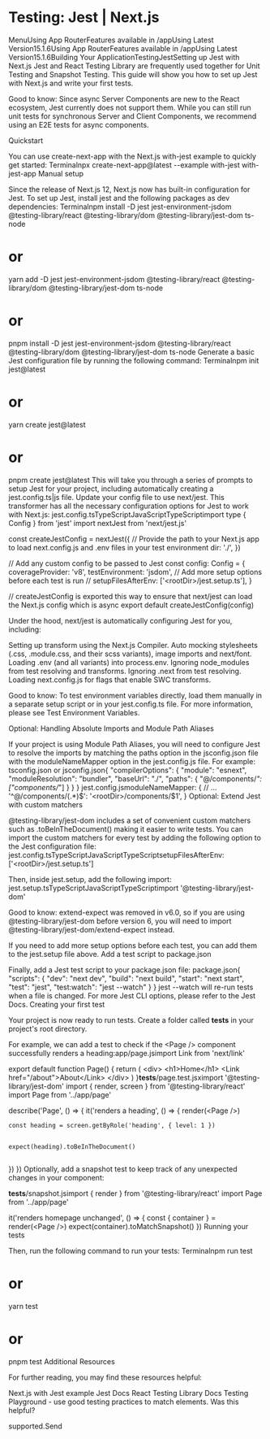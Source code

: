 # Testing: Jest | Next.js

<p>MenuUsing App RouterFeatures available in /appUsing Latest Version15.1.6Using App RouterFeatures available in /appUsing Latest Version15.1.6Building Your ApplicationTestingJestSetting up Jest with Next.js
Jest and React Testing Library are frequently used together for Unit Testing and Snapshot Testing. This guide will show you how to set up Jest with Next.js and write your first tests.</p>
<p>Good to know: Since async Server Components are new to the React ecosystem, Jest currently does not support them. While you can still run unit tests for synchronous Server and Client Components, we recommend using an E2E tests for async components.</p>
<p>Quickstart</p>
<p>You can use create-next-app with the Next.js with-jest example to quickly get started:
Terminalnpx create-next-app@latest --example with-jest with-jest-app
Manual setup</p>
<p>Since the release of Next.js 12, Next.js now has built-in configuration for Jest.
To set up Jest, install jest and the following packages as dev dependencies:
Terminalnpm install -D jest jest-environment-jsdom @testing-library/react @testing-library/dom @testing-library/jest-dom ts-node</p>
<h1>or</h1>
<p>yarn add -D jest jest-environment-jsdom @testing-library/react @testing-library/dom @testing-library/jest-dom ts-node</p>
<h1>or</h1>
<p>pnpm install -D jest jest-environment-jsdom @testing-library/react @testing-library/dom @testing-library/jest-dom ts-node
Generate a basic Jest configuration file by running the following command:
Terminalnpm init jest@latest</p>
<h1>or</h1>
<p>yarn create jest@latest</p>
<h1>or</h1>
<p>pnpm create jest@latest
This will take you through a series of prompts to setup Jest for your project, including automatically creating a jest.config.ts|js file.
Update your config file to use next/jest. This transformer has all the necessary configuration options for Jest to work with Next.js:
jest.config.tsTypeScriptJavaScriptTypeScriptimport type { Config } from 'jest'
import nextJest from 'next/jest.js'</p>
<p>const createJestConfig = nextJest({
// Provide the path to your Next.js app to load next.config.js and .env files in your test environment
dir: './',
})</p>
<p>// Add any custom config to be passed to Jest
const config: Config = {
coverageProvider: 'v8',
testEnvironment: 'jsdom',
// Add more setup options before each test is run
// setupFilesAfterEnv: ['&lt;rootDir&gt;/jest.setup.ts'],
}</p>
<p>// createJestConfig is exported this way to ensure that next/jest can load the Next.js config which is async
export default createJestConfig(config)</p>
<p>Under the hood, next/jest is automatically configuring Jest for you, including:</p>
<p>Setting up transform using the Next.js Compiler.
Auto mocking stylesheets (.css, .module.css, and their scss variants), image imports and next/font.
Loading .env (and all variants) into process.env.
Ignoring node_modules from test resolving and transforms.
Ignoring .next from test resolving.
Loading next.config.js for flags that enable SWC transforms.</p>
<p>Good to know: To test environment variables directly, load them manually in a separate setup script or in your jest.config.ts file. For more information, please see Test Environment Variables.</p>
<p>Optional: Handling Absolute Imports and Module Path Aliases</p>
<p>If your project is using Module Path Aliases, you will need to configure Jest to resolve the imports by matching the paths option in the jsconfig.json file with the moduleNameMapper option in the jest.config.js file. For example:
tsconfig.json or jsconfig.json{
&quot;compilerOptions&quot;: {
&quot;module&quot;: &quot;esnext&quot;,
&quot;moduleResolution&quot;: &quot;bundler&quot;,
&quot;baseUrl&quot;: &quot;./&quot;,
&quot;paths&quot;: {
&quot;@/components/<em>&quot;: [&quot;components/</em>&quot;]
}
}
}
jest.config.jsmoduleNameMapper: {
// ...
'^@/components/(.*)$': '&lt;rootDir&gt;/components/$1',
}
Optional: Extend Jest with custom matchers</p>
<p>@testing-library/jest-dom includes a set of convenient custom matchers such as .toBeInTheDocument() making it easier to write tests. You can import the custom matchers for every test by adding the following option to the Jest configuration file:
jest.config.tsTypeScriptJavaScriptTypeScriptsetupFilesAfterEnv: ['&lt;rootDir&gt;/jest.setup.ts']</p>
<p>Then, inside jest.setup, add the following import:
jest.setup.tsTypeScriptJavaScriptTypeScriptimport '@testing-library/jest-dom'</p>
<p>Good to know: extend-expect was removed in v6.0, so if you are using @testing-library/jest-dom before version 6, you will need to import @testing-library/jest-dom/extend-expect instead.</p>
<p>If you need to add more setup options before each test, you can add them to the jest.setup file above.
Add a test script to package.json</p>
<p>Finally, add a Jest test script to your package.json file:
package.json{
&quot;scripts&quot;: {
&quot;dev&quot;: &quot;next dev&quot;,
&quot;build&quot;: &quot;next build&quot;,
&quot;start&quot;: &quot;next start&quot;,
&quot;test&quot;: &quot;jest&quot;,
&quot;test:watch&quot;: &quot;jest --watch&quot;
}
}
jest --watch will re-run tests when a file is changed. For more Jest CLI options, please refer to the Jest Docs.
Creating your first test</p>
<p>Your project is now ready to run tests. Create a folder called <strong>tests</strong> in your project's root directory.</p>
<p>For example, we can add a test to check if the &lt;Page /&gt; component successfully renders a heading:app/page.jsimport Link from 'next/link'</p>
<p>export default function Page() {
return (
&lt;div&gt;
&lt;h1&gt;Home&lt;/h1&gt;
&lt;Link href=&quot;/about&quot;&gt;About&lt;/Link&gt;
&lt;/div&gt;
)
}<strong>tests</strong>/page.test.jsximport '@testing-library/jest-dom'
import { render, screen } from '@testing-library/react'
import Page from '../app/page'</p>
<p>describe('Page', () =&gt; {
it('renders a heading', () =&gt; {
render(&lt;Page /&gt;)</p>
<pre><code>const heading = screen.getByRole('heading', { level: 1 })

expect(heading).toBeInTheDocument()
</code></pre>
<p>})
})
Optionally, add a snapshot test to keep track of any unexpected changes in your component:</p>
<p><strong>tests</strong>/snapshot.jsimport { render } from '@testing-library/react'
import Page from '../app/page'</p>
<p>it('renders homepage unchanged', () =&gt; {
const { container } = render(&lt;Page /&gt;)
expect(container).toMatchSnapshot()
})
Running your tests</p>
<p>Then, run the following command to run your tests:
Terminalnpm run test</p>
<h1>or</h1>
<p>yarn test</p>
<h1>or</h1>
<p>pnpm test
Additional Resources</p>
<p>For further reading, you may find these resources helpful:</p>
<p>Next.js with Jest example
Jest Docs
React Testing Library Docs
Testing Playground - use good testing practices to match elements.
Was this helpful?</p>
<p>supported.Send</p>
